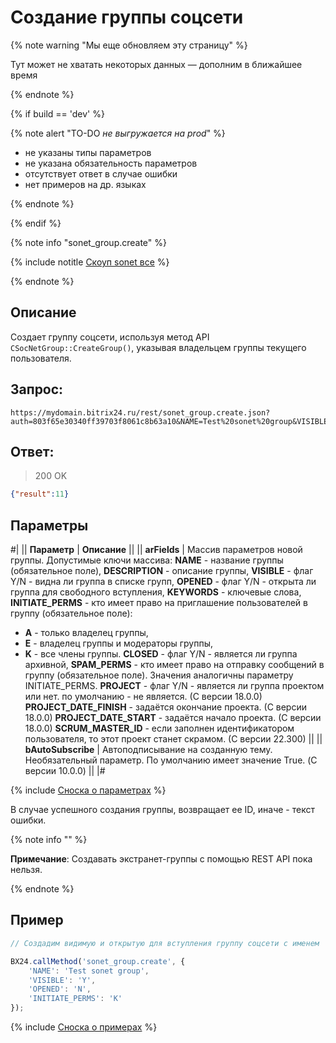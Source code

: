 # Создание группы соцсети

{% note warning "Мы еще обновляем эту страницу" %}

Тут может не хватать некоторых данных — дополним в ближайшее время

{% endnote %}

{% if build == 'dev' %}

{% note alert "TO-DO _не выгружается на prod_" %}

- не указаны типы параметров
- не указана обязательность параметров
- отсутствует ответ в случае ошибки
- нет примеров на др. языках

{% endnote %}

{% endif %}

{% note info "sonet_group.create" %}

{% include notitle [Скоуп sonet все](./_includes/scope-sonet-all.md) %}

{% endnote %}

## Описание

Создает группу соцсети, используя метод API `CSocNetGroup::CreateGroup()`, указывая владельцем группы текущего пользователя.

## Запрос:

```http
https://mydomain.bitrix24.ru/rest/sonet_group.create.json?auth=803f65e30340ff39703f8061c8b63a10&NAME=Test%20sonet%20group&VISIBLE=Y&OPENED=N&INITIATE_PERMS=K
```

## Ответ:

> 200 OK

```json
{"result":11}
```

## Параметры

#|
|| **Параметр** | **Описание** ||
|| **arFields** | Массив параметров новой группы. Допустимые ключи массива:
**NAME** - название группы (обязательное поле),
**DESCRIPTION** - описание группы,
**VISIBLE** - флаг Y/N - видна ли группа в списке групп,
**OPENED** - флаг Y/N - открыта ли группа для свободного вступления,
**KEYWORDS** - ключевые слова,
**INITIATE_PERMS** - кто имеет право на приглашение пользователей в группу (обязательное поле):
- **A** - только владелец группы,
- **E** - владелец группы и модераторы группы,
- **K** - все члены группы.
**CLOSED** - флаг Y/N - является ли группа архивной,
**SPAM_PERMS** - кто имеет право на отправку сообщений в группу (обязательное поле). Значения аналогичны параметру INITIATE_PERMS.
**PROJECT** - флаг Y/N - является ли группа проектом или нет. по умолчанию - не является. (С версии 18.0.0)<br>**PROJECT_DATE_FINISH** - задаётся окончание проекта. (С версии 18.0.0)
**PROJECT_DATE_START** - задаётся начало проекта. (С версии 18.0.0)
**SCRUM_MASTER_ID** - если заполнен идентификатором пользователя, то этот проект станет скрамом. (С версии 22.300) ||
|| **bAutoSubscribe** | Автоподписывание на созданную тему. Необязательный параметр. По умолчанию имеет значение True. (С версии 10.0.0) ||
|#

{% include [Сноска о параметрах](../../_includes/required.md) %}

В случае успешного создания группы, возвращает ее ID, иначе - текст ошибки.

{% note info "" %}

**Примечание**: Создавать экстранет-группы с помощью REST API пока нельзя.

{% endnote %}

## Пример

```js
// Создадим видимую и открытую для вступления группу соцсети с именем 'Test sonet group' с правом приглашать новых членов группы для всех текущих членов группы

BX24.callMethod('sonet_group.create', {
    'NAME': 'Test sonet group',
    'VISIBLE': 'Y',
    'OPENED': 'N',
    'INITIATE_PERMS': 'K'
});
```
{% include [Сноска о примерах](../../_includes/examples.md) %}